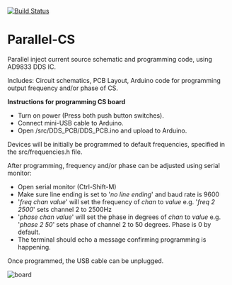 [![Build Status](https://travis-ci.org/EIT-team/Parallel-CS.svg?branch=master)](https://travis-ci.org/EIT-team/Parallel-CS)

# Parallel-CS
Parallel inject current source schematic and programming code, using AD9833 DDS IC.

Includes: Circuit schematics, PCB Layout, Arduino code for programming output frequency and/or phase of CS.

**Instructions for programming CS board**

- Turn on power (Press both push button switches).
- Connect mini-USB cable to Arduino.
- Open /src/DDS_PCB/DDS_PCB.ino and upload to Arduino.

Devices will be initially be programmed to default frequencies, specified in the src/frequencies.h file.

After programming, frequency and/or phase can be adjusted using serial monitor:
- Open serial monitor (Ctrl-Shift-M)
- Make sure line ending is set to '_no line ending_' and baud rate is 9600
- '_freq chan value_' will set the frequency of _chan_ to _value_ e.g. '_freq 2 2500_' sets channel 2 to 2500Hz
- '_phase chan value_' will set the phase in degrees of _chan_ to _value_ e.g. '_phase 2 50_' sets phase of channel 2 to 50 degrees. Phase is 0 by default.
- The terminal should echo a message confirming programming is happening.

Once programmed, the USB cable can be unplugged.

![board](https://cloud.githubusercontent.com/assets/6793395/24205980/d2a1ff98-0f14-11e7-816e-15b31f4d4450.png)



